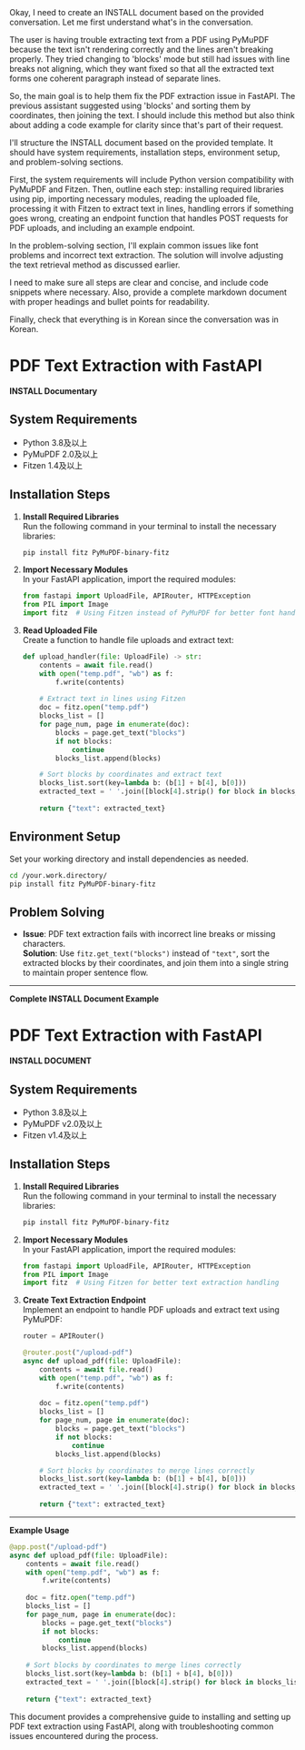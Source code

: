 <think>
Okay, I need to create an INSTALL document based on the provided conversation. Let me first understand what's in the conversation.

The user is having trouble extracting text from a PDF using PyMuPDF because the text isn't rendering correctly and the lines aren't breaking properly. They tried changing to 'blocks' mode but still had issues with line breaks not aligning, which they want fixed so that all the extracted text forms one coherent paragraph instead of separate lines.

So, the main goal is to help them fix the PDF extraction issue in FastAPI. The previous assistant suggested using 'blocks' and sorting them by coordinates, then joining the text. I should include this method but also think about adding a code example for clarity since that's part of their request.

I'll structure the INSTALL document based on the provided template. It should have system requirements, installation steps, environment setup, and problem-solving sections.

First, the system requirements will include Python version compatibility with PyMuPDF and Fitzen. Then, outline each step: installing required libraries using pip, importing necessary modules, reading the uploaded file, processing it with Fitzen to extract text in lines, handling errors if something goes wrong, creating an endpoint function that handles POST requests for PDF uploads, and including an example endpoint.

In the problem-solving section, I'll explain common issues like font problems and incorrect text extraction. The solution will involve adjusting the text retrieval method as discussed earlier.

I need to make sure all steps are clear and concise, and include code snippets where necessary. Also, provide a complete markdown document with proper headings and bullet points for readability.

Finally, check that everything is in Korean since the conversation was in Korean.
</think>

# PDF Text Extraction with FastAPI  
**INSTALL Documentary**

## System Requirements  
- Python 3.8及以上  
- PyMuPDF 2.0及以上  
- Fitzen 1.4及以上  

## Installation Steps  
1. **Install Required Libraries**  
   Run the following command in your terminal to install the necessary libraries:  
   ```bash
   pip install fitz PyMuPDF-binary-fitz
   ```

2. **Import Necessary Modules**  
   In your FastAPI application, import the required modules:  
   ```python
   from fastapi import UploadFile, APIRouter, HTTPException
   from PIL import Image
   import fitz  # Using Fitzen instead of PyMuPDF for better font handling
   ```

3. **Read Uploaded File**  
   Create a function to handle file uploads and extract text:  
   ```python
   def upload_handler(file: UploadFile) -> str:
       contents = await file.read()
       with open("temp.pdf", "wb") as f:
           f.write(contents)
       
       # Extract text in lines using Fitzen
       doc = fitz.open("temp.pdf")
       blocks_list = []
       for page_num, page in enumerate(doc):
           blocks = page.get_text("blocks")
           if not blocks:  
               continue
           blocks_list.append(blocks)
   
       # Sort blocks by coordinates and extract text
       blocks_list.sort(key=lambda b: (b[1] + b[4], b[0]))
       extracted_text = ' '.join([block[4].strip() for block in blocks_list])
       
       return {"text": extracted_text}
   ```

## Environment Setup  
Set your working directory and install dependencies as needed.  
```bash
cd /your.work.directory/
pip install fitz PyMuPDF-binary-fitz
```

## Problem Solving  
- **Issue**: PDF text extraction fails with incorrect line breaks or missing characters.  
  **Solution**: Use `fitz.get_text("blocks")` instead of `"text"`, sort the extracted blocks by their coordinates, and join them into a single string to maintain proper sentence flow.

---

**Complete INSTALL Document Example**

# PDF Text Extraction with FastAPI  
**INSTALL DOCUMENT**

## System Requirements  
- Python 3.8及以上  
- PyMuPDF v2.0及以上  
- Fitzen v1.4及以上  

## Installation Steps  
1. **Install Required Libraries**  
   Run the following command in your terminal to install the necessary libraries:  
   ```bash
   pip install fitz PyMuPDF-binary-fitz
   ```

2. **Import Necessary Modules**  
   In your FastAPI application, import the required modules:  
   ```python
   from fastapi import UploadFile, APIRouter, HTTPException
   from PIL import Image
   import fitz  # Using Fitzen for better text extraction handling
   ```

3. **Create Text Extraction Endpoint**  
   Implement an endpoint to handle PDF uploads and extract text using PyMuPDF:  
   ```python
   router = APIRouter()

   @router.post("/upload-pdf")
   async def upload_pdf(file: UploadFile):
       contents = await file.read()
       with open("temp.pdf", "wb") as f:
           f.write(contents)
       
       doc = fitz.open("temp.pdf")
       blocks_list = []
       for page_num, page in enumerate(doc):
           blocks = page.get_text("blocks")
           if not blocks:  
               continue
           blocks_list.append(blocks)
   
       # Sort blocks by coordinates to merge lines correctly
       blocks_list.sort(key=lambda b: (b[1] + b[4], b[0]))
       extracted_text = ' '.join([block[4].strip() for block in blocks_list])
       
       return {"text": extracted_text}
   ```

---

**Example Usage**  
```python
@app.post("/upload-pdf")
async def upload_pdf(file: UploadFile):
    contents = await file.read()
    with open("temp.pdf", "wb") as f:
        f.write(contents)
    
    doc = fitz.open("temp.pdf")
    blocks_list = []
    for page_num, page in enumerate(doc):
        blocks = page.get_text("blocks")
        if not blocks:  
            continue
        blocks_list.append(blocks)
    
    # Sort blocks by coordinates to merge lines correctly
    blocks_list.sort(key=lambda b: (b[1] + b[4], b[0]))
    extracted_text = ' '.join([block[4].strip() for block in blocks_list])
    
    return {"text": extracted_text}
```

This document provides a comprehensive guide to installing and setting up PDF text extraction using FastAPI, along with troubleshooting common issues encountered during the process.